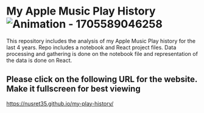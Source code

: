 # My Apple Music Play History ![Animation - 1705589046258](https://github.com/nusret35/my-play-history/assets/96892300/41cb0d50-3a5b-4430-adcc-24dbb7c952d3)

This repository includes the analysis of my Apple Music Play history for the last 4 years. Repo includes a notebook and React project files. Data processing and gathering is done on the notebook file and representation of the data is done on React.

## Please click on the following URL for the website. Make it fullscreen for best viewing
 https://nusret35.github.io/my-play-history/

